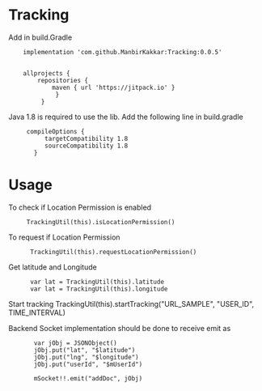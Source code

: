 # Tracking

Add in build.Gradle

        implementation 'com.github.ManbirKakkar:Tracking:0.0.5'


        allprojects {
            repositories {
                maven { url 'https://jitpack.io' }
                 }
             }
             
             
Java 1.8 is required to use the lib. Add the following line in build.gradle
             
         compileOptions {
              targetCompatibility 1.8
              sourceCompatibility 1.8
           }


# Usage

To check if Location Permission is enabled

         TrackingUtil(this).isLocationPermission()

To request if Location Permission

          TrackingUtil(this).requestLocationPermission()

Get latitude and Longitude

          var lat = TrackingUtil(this).latitude
          var lat = TrackingUtil(this).longitude
Start tracking
            TrackingUtil(this).startTracking("URL_SAMPLE", "USER_ID", TIME_INTERVAL)
            
          
Backend Socket implementation should be done to receive emit as

           var jObj = JSONObject()
           jObj.put("lat", "$latitude")
           jObj.put("lng", "$longitude")
           jObj.put("userId", "$mUserId")
           
           mSocket!!.emit("addDoc", jObj)
          
